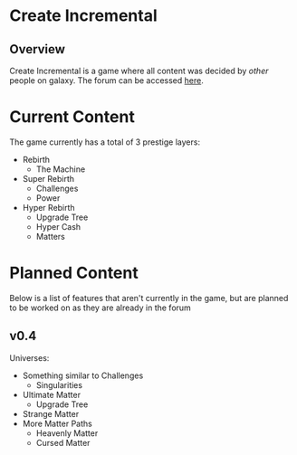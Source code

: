 # Create Incremental

## Overview

Create Incremental is a game where all content was decided by _other_ people on galaxy. The forum can be accessed [here](https://galaxy.click/forum/thread/255).


# Current Content

The game currently has a total of 3 prestige layers:
- Rebirth
    - The Machine
- Super Rebirth
    - Challenges
    - Power
- Hyper Rebirth
    - Upgrade Tree
    - Hyper Cash
    - Matters

# Planned Content

Below is a list of features that aren't currently in the game, but are planned to be worked on as they are already in the forum

## v0.4

Universes:
- Something similar to Challenges
    - Singularities
- Ultimate Matter
    - Upgrade Tree
- Strange Matter
- More Matter Paths
    - Heavenly Matter
    - Cursed Matter